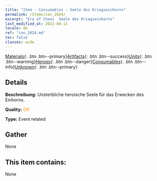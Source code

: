 ```yaml
---
title: "Item - Consumables - Seele des Kriegseinhorns"
permalink: /Items/con_2024/
excerpt: "Era of Chaos  Seele des Kriegseinhorns"
last_modified_at: 2021-04-11
locale: de
ref: "con_2024.md"
toc: false
classes: wide
---
```

 [Materials](/de/Items/){: .btn .btn--primary}[Artifacts](/de/Items/Artifacts/){: .btn .btn--success}[Units](/de/Items/Units/){: .btn .btn--warning}[Heroes](/de/Items/Heroes/){: .btn .btn--danger}[Consumables](/de/Items/Consumables/){: .btn .btn--info}[Unknown](/de/Items/Unknown/){: .btn .btn--primary}

## Details
 **Beschreibung:** Unsterbliche heroische Seele für das Erwecken des Einhorns.

 **Quality:** <span style="color: #FF8C00">OK</span>

 **Type:** Event related

## Gather

  None

## This item contains:

  None

